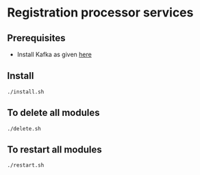 # Registration processor services

## Prerequisites
* Install Kafka as given [here](../../external/kafka/README.md)
## Install
```
./install.sh
```
## To delete all modules
```
./delete.sh
```
## To restart all modules
```
./restart.sh
```
